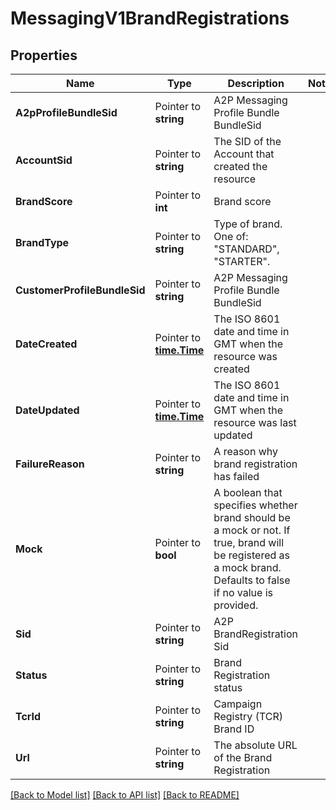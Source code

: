# MessagingV1BrandRegistrations

## Properties

Name | Type | Description | Notes
------------ | ------------- | ------------- | -------------
**A2pProfileBundleSid** | Pointer to **string** | A2P Messaging Profile Bundle BundleSid |
**AccountSid** | Pointer to **string** | The SID of the Account that created the resource |
**BrandScore** | Pointer to **int** | Brand score |
**BrandType** | Pointer to **string** | Type of brand. One of: \"STANDARD\", \"STARTER\". |
**CustomerProfileBundleSid** | Pointer to **string** | A2P Messaging Profile Bundle BundleSid |
**DateCreated** | Pointer to [**time.Time**](time.Time.md) | The ISO 8601 date and time in GMT when the resource was created |
**DateUpdated** | Pointer to [**time.Time**](time.Time.md) | The ISO 8601 date and time in GMT when the resource was last updated |
**FailureReason** | Pointer to **string** | A reason why brand registration has failed |
**Mock** | Pointer to **bool** | A boolean that specifies whether brand should be a mock or not. If true, brand will be registered as a mock brand. Defaults to false if no value is provided. |
**Sid** | Pointer to **string** | A2P BrandRegistration Sid |
**Status** | Pointer to **string** | Brand Registration status |
**TcrId** | Pointer to **string** | Campaign Registry (TCR) Brand ID |
**Url** | Pointer to **string** | The absolute URL of the Brand Registration |

[[Back to Model list]](../README.md#documentation-for-models) [[Back to API list]](../README.md#documentation-for-api-endpoints) [[Back to README]](../README.md)


